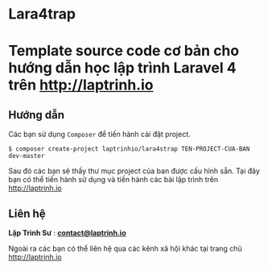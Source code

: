 # Lara4trap
Template source code cơ bản cho hướng dẫn học lập trình Laravel 4 trên http://laptrinh.io
=============================

## Hướng dẫn

Các bạn sử dụng `Composer` để tiến hành cài đặt project.

```
$ composer create-project laptrinhio/lara4strap TEN-PROJECT-CUA-BAN dev-master
```

Sau đó các bạn sẽ thấy thư mục project của ban được cấu hình sẵn. 
Tại đây bạn có thể tiến hành sử dụng và tiến hành các bài lập trình trên http://laptrinh.io

## Liên hệ

**Lập Trình Sư** : **contact@laptrinh.io**

Ngoài ra các bạn có thể liên hệ qua các kênh xã hội khác tại trang chủ http://laptrinh.io
